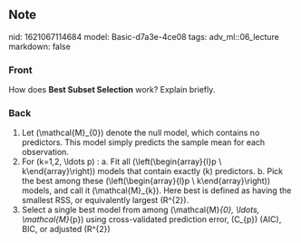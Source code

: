 ## Note
nid: 1621067114684
model: Basic-d7a3e-4ce08
tags: adv_ml::06_lecture
markdown: false

### Front
How does <b>Best Subset Selection</b> work? Explain briefly.

### Back
1. Let \(\mathcal{M}_{0}\) denote the null model, which contains no predictors. This model simply predicts the sample mean for each observation.
2. For \(k=1,2, \ldots p\) :
    a. Fit all \(\left(\begin{array}{l}p \\ k\end{array}\right)\) models that contain exactly \(k\) predictors.
    b. Pick the best among these \(\left(\begin{array}{l}p \\ k\end{array}\right)\) models, and call it \(\mathcal{M}_{k}\). Here best is defined as having the smallest RSS, or equivalently largest \(R^{2}\).
3. Select a single best model from among \(\mathcal{M}_{0}, \ldots, \mathcal{M}_{p}\) using cross-validated prediction error, \(C_{p}\) (AIC), BIC, or adjusted \(R^{2}\)
